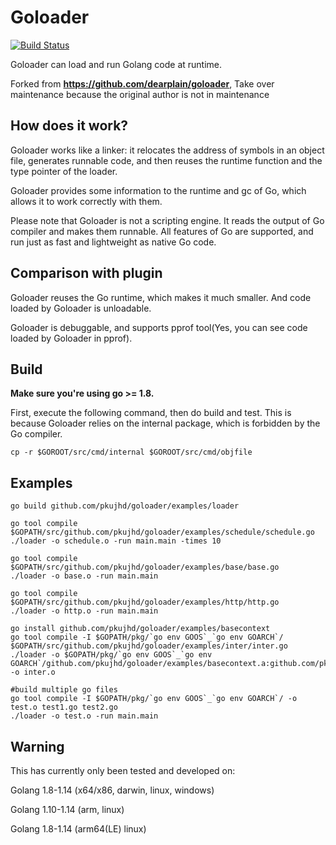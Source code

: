 
# Goloader

[![Build Status](https://travis-ci.org/pkujhd/goloader.svg?branch=master)](https://travis-ci.org/pkujhd/goloader)

Goloader can load and run Golang code at runtime.

Forked from **https://github.com/dearplain/goloader**, Take over maintenance because the original author is not in maintenance

## How does it work?

Goloader works like a linker: it relocates the address of symbols in an object file, generates runnable code, and then reuses the runtime function and the type pointer of the loader.

Goloader provides some information to the runtime and gc of Go, which allows it to work correctly with them.

Please note that Goloader is not a scripting engine. It reads the output of Go compiler and makes them runnable. All features of Go are supported, and run just as fast and lightweight as native Go code.

## Comparison with plugin

Goloader reuses the Go runtime, which makes it much smaller. And code loaded by Goloader is unloadable.

Goloader is debuggable, and supports pprof tool(Yes, you can see code loaded by Goloader in pprof).

## Build

**Make sure you're using go >= 1.8.**

First, execute the following command, then do build and test. This is because Goloader relies on the internal package, which is forbidden by the Go compiler.
```
cp -r $GOROOT/src/cmd/internal $GOROOT/src/cmd/objfile
```

## Examples

```
go build github.com/pkujhd/goloader/examples/loader

go tool compile $GOPATH/src/github.com/pkujhd/goloader/examples/schedule/schedule.go
./loader -o schedule.o -run main.main -times 10

go tool compile $GOPATH/src/github.com/pkujhd/goloader/examples/base/base.go
./loader -o base.o -run main.main

go tool compile $GOPATH/src/github.com/pkujhd/goloader/examples/http/http.go
./loader -o http.o -run main.main

go install github.com/pkujhd/goloader/examples/basecontext
go tool compile -I $GOPATH/pkg/`go env GOOS`_`go env GOARCH`/ $GOPATH/src/github.com/pkujhd/goloader/examples/inter/inter.go
./loader -o $GOPATH/pkg/`go env GOOS`_`go env GOARCH`/github.com/pkujhd/goloader/examples/basecontext.a:github.com/pkujhd/goloader/examples/basecontext -o inter.o

#build multiple go files
go tool compile -I $GOPATH/pkg/`go env GOOS`_`go env GOARCH`/ -o test.o test1.go test2.go
./loader -o test.o -run main.main

```

## Warning

This has currently only been tested and developed on:

Golang 1.8-1.14 (x64/x86, darwin, linux, windows)

Golang 1.10-1.14 (arm, linux)

Golang 1.8-1.14 (arm64(LE) linux)
